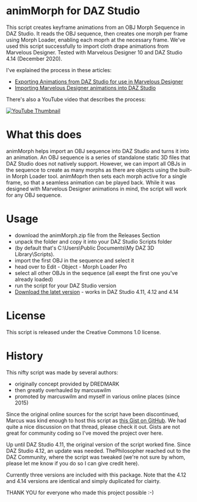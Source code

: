 # animMorph for DAZ Studio 
This script creates keyframe animations from an OBJ Morph Sequence in DAZ Studio. It reads the OBJ sequence, then creates one morph per frame using Morph Loader, enabling each moprh at the necessary frame. We've used this script successfully to import cloth drape animations from Marvelous Designer. Tested with Marvelous Designer 10 and DAZ Studio 4.14 (December 2020).

I've explained the process in these articles:

- [Exporting Animations from DAZ Studio for use in Marvelous Designer](https://www.versluis.com/2015/03/how-to-export-animations-from-daz-studio-for-use-in-marvelous-designer/)
- [Importing Marvelous Designer animations into DAZ Studio](https://www.versluis.com/2015/03/how-to-export-garment-animations-from-marvelous-designer-for-use-in-daz-studio/)

There's also a YouTube video that describes the process:

[![YouTube Thumbnail](http://img.youtube.com/vi/Wz5AQ8azl4A/0.jpg)](http://www.youtube.com/watch?v=Wz5AQ8azl4A)

# What this does
animMorph helps import an OBJ sequence into DAZ Studio and turns it into an animation. An OBJ sequence is a series of standalone static 3D files that DAZ Studio does not natively support. However, we can import all OBJs in the sequence to create as many morphs as there are objects using the built-in Morph Loader tool. animMoprh then sets each morph active for a single frame, so that a seamless animation can be played back. 
While it was designed with Marvelous Designer animations in mind, the script will work for any OBJ sequence.

# Usage

- download the animMorph.zip file from the Releases Section
- unpack the folder and copy it into your DAZ Studio Scripts folder
- (by default that's C:\Users\Public Documents\My DAZ 3D Library\Scripts). 
- import the first OBJ in the sequence and select it
- head over to Edit - Object - Morph Loader Pro
- select all other OBJs in the sequence (all exept the first one you've already loaded)
- run the script for your DAZ Studio version
- [Download the latet version](https://github.com/versluis/animmorph/releases/download/1.1/animMorph-414.zip) - works in DAZ Studio 4.11, 4.12 and 4.14

# License
This script is released under the Creative Commons 1.0 license. 

# History
This nifty script was made by several authors:

- originally concept provided by DREDMARK
- then greatly overhauled by marcuswilm
- promoted by marcuswilm and myself in various online places (since 2015)

Since the original online sources for the script have been discontinued, Marcus was kind enough to host this script as [this Gist on GitHub](https://gist.github.com/marcuswilm/c2305cd494d54b9aba80bf5f43d0f7bf). We had quite a nice discussion on that thread, please check it out. Gists are not great for community coding so I've moved the project over here. 

Up until DAZ Studio 4.11, the original version of the script worked fine. Since DAZ Studio 4.12, an update was needed. ThePhilosopher reached out to the DAZ Community, where the script was tweaked (we're not sure by whom, please let me know if you do so I can give credit here). 

Currently three versions are included with this package. Note that the 4.12 and 4.14 versions are identical and simply duplicated for clairty.

THANK YOU for everyone who made this project possible :-)